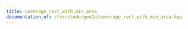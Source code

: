 ```yaml
---
title: coverage_rect_with_min_area
documentation_of: //src/code/geo2d/coverage_rect_with_min_area.hpp
---
```

